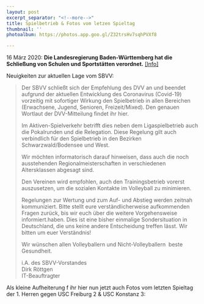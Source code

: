 ```yaml
---
layout: post
excerpt_separator: "<!--more-->"
title: Spielbetrieb & Fotos vom letzen Spieltag
thumbnail: ''
photoalbum: https://photos.app.goo.gl/Z32trsHv7sqhPVXf8

---
```

16 März 2020: **Die Landesregierung Baden-Württemberg hat die Schließung von Schulen und Sportstätten verordnet.** <a href="https://www.baden-wuerttemberg.de/de/service/presse/pressemitteilung/pid/landesregierung-beschliesst-massnahmen-gegen-die-ausbreitung-des-coronavirus/"  rel="nofollow noopener">[Info]</a>

Neuigkeiten zur aktuellen Lage vom SBVV:

> Der SBVV schließt sich der Empfehlung des DVV an und beendet aufgrund der aktuellen Entwicklung des Coronavirus (Covid-19) vorzeitig mit sofortiger Wirkung den Spielbetrieb in allen Bereichen (Erwachsene, Jugend, Senioren, Freizeit/Mixed). Den genauen Wortlaut der DVV-Mitteilung findet ihr hier.
>
> Im Aktiven-Spielverkehr betrifft dies neben dem Ligaspielbetrieb auch die Pokalrunden und die Relegation. Diese Regelung gilt auch verbindlich für den Spielbetrieb in den Bezirken Schwarzwald/Bodensee und West.
>
> Wir möchten informatorisch darauf hinweisen, dass auch die noch ausstehenden Regionalmeisterschaften in verschiedenen Altersklassen abgesagt sind.
>
> Den Vereinen wird empfohlen, auch den Trainingsbetrieb vorerst auszusetzen, um die sozialen Kontakte im Volleyball zu minimieren.
>
> Regelungen zur Wertung und zum Auf- und Abstieg werden zeitnah kommuniziert. Bitte stellt eure verständlicherweise aufkommenden Fragen zurück, bis wir euch über die weitere Vorgehensweise informiert.haben. Dies ist eine bisher einmalige Sondersituation in Deutschland, die uns keine andere Entscheidung treffen lässt. Wir bitten um euer Verständnis!
>
> Wir wünschen allen Volleyballern und Nicht-Volleyballern  beste Gesundheit.
>
> i.A. des SBVV-Vorstandes  
> Dirk Röttgen  
> IT-Beauftragter

Als kleine Aufheiterung f ihr hier nun jetzt auch Fotos vom letzten Spieltag der 1. Herren gegen USC Freiburg 2 & USC Konstanz 3: